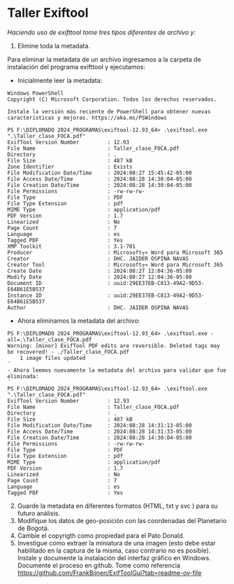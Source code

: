 # Taller Exiftool

_Haciendo uso de exifttool tome tres tipos diferentes de archivo y:_

1. Elimine toda la metadata.

Para eliminar la metadata de un archivo ingresamos a la carpeta de instalación del programa exifttool y ejecutamos:
- Inicialmente leer la metadata:
```
Windows PowerShell
Copyright (C) Microsoft Corporation. Todos los derechos reservados.

Instale la versión más reciente de PowerShell para obtener nuevas características y mejoras. https://aka.ms/PSWindows

PS F:\DIPLOMADO 2024_PROGRAMAS\exiftool-12.93_64> .\exiftool.exe ".\Taller_clase_FOCA.pdf"
ExifTool Version Number         : 12.93
File Name                       : Taller_clase_FOCA.pdf
Directory                       : .
File Size                       : 487 kB
Zone Identifier                 : Exists
File Modification Date/Time     : 2024:08:27 15:45:42-05:00
File Access Date/Time           : 2024:08:28 14:30:04-05:00
File Creation Date/Time         : 2024:08:28 14:30:04-05:00
File Permissions                : -rw-rw-rw-
File Type                       : PDF
File Type Extension             : pdf
MIME Type                       : application/pdf
PDF Version                     : 1.7
Linearized                      : No
Page Count                      : 7
Language                        : es
Tagged PDF                      : Yes
XMP Toolkit                     : 3.1-701
Producer                        : Microsoft┬« Word para Microsoft 365
Creator                         : DHC. JAIDER OSPINA NAVAS
Creator Tool                    : Microsoft┬« Word para Microsoft 365
Create Date                     : 2024:08:27 12:04:36-05:00
Modify Date                     : 2024:08:27 12:04:36-05:00
Document ID                     : uuid:29EE37EB-C813-49A2-9D53-E64B61E5B537
Instance ID                     : uuid:29EE37EB-C813-49A2-9D53-E64B61E5B537
Author                          : DHC. JAIDER OSPINA NAVAS
```
- Ahora eliminamos la metadata del archivo:
```
PS F:\DIPLOMADO 2024_PROGRAMAS\exiftool-12.93_64> .\exiftool.exe -all=.\Taller_clase_FOCA.pdf
Warning: [minor] ExifTool PDF edits are reversible. Deleted tags may be recovered! - ./Taller_clase_FOCA.pdf
    1 image files updated
´
- Ahora leemos nuevamente la metadata del archivo para validar que fue eliminada:
´
PS F:\DIPLOMADO 2024_PROGRAMAS\exiftool-12.93_64> .\exiftool.exe ".\Taller_clase_FOCA.pdf"
ExifTool Version Number         : 12.93
File Name                       : Taller_clase_FOCA.pdf
Directory                       : .
File Size                       : 487 kB
File Modification Date/Time     : 2024:08:28 14:31:13-05:00
File Access Date/Time           : 2024:08:28 14:31:33-05:00
File Creation Date/Time         : 2024:08:28 14:30:04-05:00
File Permissions                : -rw-rw-rw-
File Type                       : PDF
File Type Extension             : pdf
MIME Type                       : application/pdf
PDF Version                     : 1.7
Linearized                      : No
Page Count                      : 7
Language                        : es
Tagged PDF                      : Yes
```

2. Guarde la metadata en diferentes formatos (HTML, txt y svc ) para su futuro análisis.
3. Modifique los datos de geo-posición con las coordenadas del Planetario de Bogotá.
4. Cambie el copyrigth como propiedad para el Pato Donald.
5. Investigue como extraer la miniatura de una imagen (esto debe estar habilitado en la captura de la misma, caso contrario no es posible). Instale y documente la instalación del interfaz gráfico en Windows. Documente el proceso en github. Tome como referencia https://github.com/FrankBijnen/ExifToolGui?tab=readme-ov-file